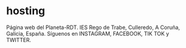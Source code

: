 # hosting
Página web del Planeta-RDT. IES Rego de Trabe, Culleredo, A Coruña, Galicia, España.
Síguenos en INSTAGRAM, FACEBOOK, TIK TOK y TWITTER.

